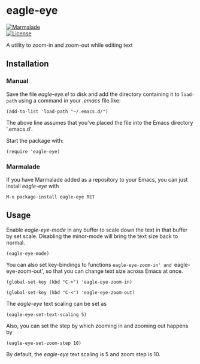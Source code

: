 # eagle-eye

[![Marmalade](https://img.shields.io/badge/marmalade-available-8A2A8B.svg)](https://marmalade-repo.org/packages/eagle-eye)  
[![License](https://img.shields.io/badge/LICENSE-GPL%20v3.0-blue.svg)](https://www.gnu.org/licenses/gpl.html)

A utility to zoom-in and zoom-out while editing text

## Installation

### Manual

Save the file *eagle-eye.el* to disk and add the directory containing it to `load-path` using a command in your *.emacs* file like:

    (add-to-list 'load-path "~/.emacs.d/")

The above line assumes that you've placed the file into the Emacs directory '.emacs.d'.

Start the package with:

    (require 'eagle-eye)

### Marmalade

If you have Marmalade added as a repository to your Emacs, you can just install *eagle-eye* with

    M-x package-install eagle-eye RET

## Usage

Enable *eagle-eye-mode* in any buffer to scale down the text in that buffer by set scale. Disabling the minor-mode will bring the text size back to normal.

    (eagle-eye-mode)

You can also set key-bindings to functions `eagle-eye-zoom-in' and
`eagle-eye-zoom-out', so that you can change text size across Emacs at once.

    (global-set-key (kbd "C->") 'eagle-eye-zoom-in)

    (global-set-key (kbd "C-<") 'eagle-eye-zoom-out)

The *eagle-eye* text scaling can be set as

    (eagle-eye-set-text-scaling 5)

Also, you can set the step by which zooming in and zooming out happens by

    (eagle-eye-set-zoom-step 10)

By default, the *eagle-eye* text scaling is 5 and zoom step is 10.
